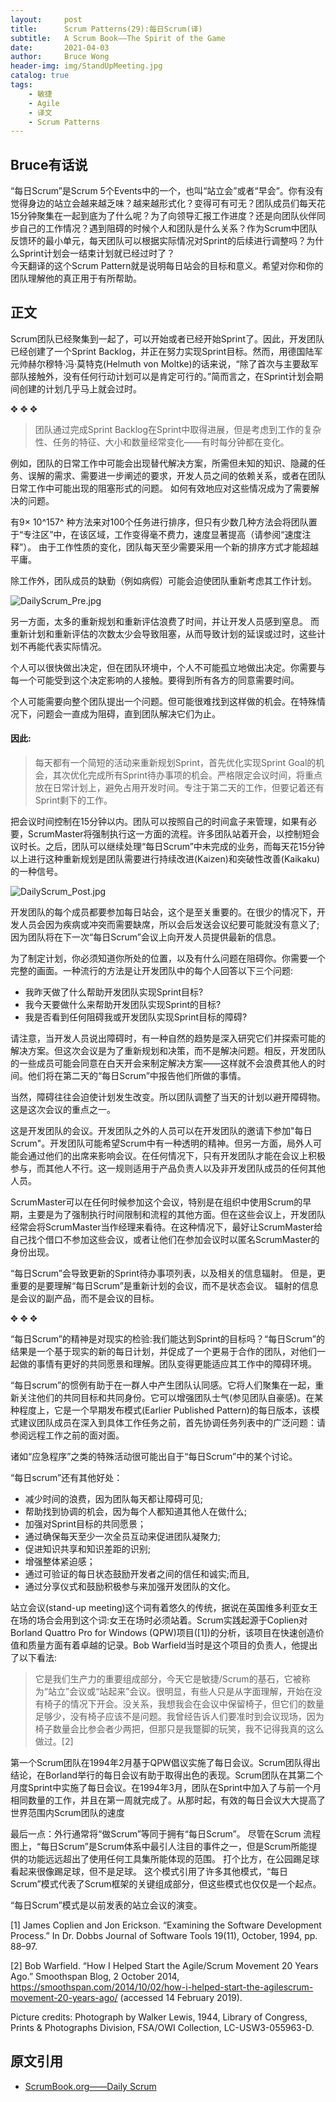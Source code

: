 ```yaml
---
layout:     post
title:      Scrum Patterns(29):每日Scrum(译)
subtitle:   A Scrum Book——The Spirit of the Game
date:       2021-04-03
author:     Bruce Wong
header-img: img/StandUpMeeting.jpg  
catalog: true
tags:
    - 敏捷
    - Agile
    - 译文
    - Scrum Patterns
---
```


##  Bruce有话说   
“每日Scrum”是Scrum 5个Events中的一个，也叫“站立会”或者“早会”。你有没有觉得身边的站立会越来越乏味？越来越形式化？变得可有可无？团队成员们每天花15分钟聚集在一起到底为了什么呢？为了向领导汇报工作进度？还是向团队伙伴同步自己的工作情况？遇到阻碍的时候个人和团队是什么关系？作为Scrum中团队反馈环的最小单元，每天团队可以根据实际情况对Sprint的后续进行调整吗？为什么Sprint计划会一结束计划就已经过时了？  
今天翻译的这个Scrum Pattern就是说明每日站会的目标和意义。希望对你和你的团队理解他的真正用于有所帮助。

## 正文   

Scrum团队已经聚集到一起了，可以开始或者已经开始Sprint了。因此，开发团队已经创建了一个Sprint Backlog，并正在努力实现Sprint目标。然而，用德国陆军元帅赫尔穆特·冯·莫特克(Helmuth von Moltke)的话来说，“除了首次与主要敌军部队接触外，没有任何行动计划可以是肯定可行的。”简而言之，在Sprint计划会期间创建的计划几乎马上就会过时。  

✥       ✥       ✥ 

> 团队通过完成Sprint Backlog在Sprint中取得进展，但是考虑到工作的复杂性、任务的特征、大小和数量经常变化——有时每分钟都在变化。  

例如，团队的日常工作中可能会出现替代解决方案，所需但未知的知识、隐藏的任务、误解的需求、需要进一步阐述的要求，开发人员之间的依赖关系，或者在团队日常工作中可能出现的阻塞形式的问题。 如何有效地应对这些情况成为了需要解决的问题。  

有9× 10^157^ 种方法来对100个任务进行排序，但只有少数几种方法会将团队置于“专注区”中，在该区域，工作变得毫不费力，速度显著提高（请参阅“速度注释”）。 由于工作性质的变化，团队每天至少需要采用一个新的排序方式才能超越平庸。  

除工作外，团队成员的缺勤（例如病假）可能会迫使团队重新考虑其工作计划。  

![DailyScrum_Pre.jpg](/img/scrum/DailyScrum_Pre.jpg)   

另一方面，太多的重新规划和重新评估浪费了时间，并让开发人员感到窒息。 而重新计划和重新评估的次数太少会导致阻塞，从而导致计划的延误或过时，这些计划不再能代表实际情况。  

个人可以很快做出决定，但在团队环境中，个人不可能孤立地做出决定。你需要与每一个可能受到这个决定影响的人接触。要得到所有各方的同意需要时间。  

个人可能需要向整个团队提出一个问题。但可能很难找到这样做的机会。在特殊情况下，问题会一直成为阻碍，直到团队解决它们为止。  

#### 因此:  

> 每天都有一个简短的活动来重新规划Sprint，首先优化实现Sprint Goal的机会，其次优化完成所有Sprint待办事项的机会。严格限定会议时间，将重点放在日常计划上，避免占用开发时间。专注于第二天的工作，但要记着还有Sprint剩下的工作。  

把会议时间控制在15分钟以内。团队可以按照自己的时间盒子来管理，如果有必要，ScrumMaster将强制执行这一方面的流程。许多团队站着开会，以控制短会议时长。之后，团队可以继续处理“每日Scrum”中未完成的业务，而每天花15分钟以上进行这种重新规划是团队需要进行持续改进(Kaizen)和突破性改善(Kaikaku)的一种信号。  

![DailyScrum_Post.jpg](/img/scrum/DailyScrum_Post.jpg) 

开发团队的每个成员都要参加每日站会，这个是至关重要的。在很少的情况下，开发人员会因为疾病或冲突而需要缺席，所以会后发送会议纪要可能就没有意义了;因为团队将在下一次“每日Scrum”会议上向开发人员提供最新的信息。  

为了制定计划，你必须知道你所处的位置，以及有什么问题在阻碍你。你需要一个完整的画面。一种流行的方法是让开发团队中的每个人回答以下三个问题:  

+ 我昨天做了什么帮助开发团队实现Sprint目标?  
+ 我今天要做什么来帮助开发团队实现Sprint的目标?  
+ 我是否看到任何阻碍我或开发团队实现Sprint目标的障碍?  

请注意，当开发人员说出障碍时，有一种自然的趋势是深入研究它们并探索可能的解决方案。但这次会议是为了重新规划和决策，而不是解决问题。相反，开发团队的一些成员可能会同意在白天开会来制定解决方案——这样就不会浪费其他人的时间。他们将在第二天的“每日Scrum”中报告他们所做的事情。  

当然，障碍往往会迫使计划发生改变。所以团队调整了当天的计划以避开障碍物。这是这次会议的重点之一。  

这是开发团队的会议。开发团队之外的人员可以在开发团队的邀请下参加"每日Scrum"。开发团队可能希望Scrum中有一种透明的精神。但另一方面，局外人可能会通过他们的出席来影响会议。在任何情况下，只有开发团队才能在会议上积极参与，而其他人不行。这一规则适用于产品负责人以及非开发团队成员的任何其他人员。  

ScrumMaster可以在任何时候参加这个会议，特别是在组织中使用Scrum的早期，主要是为了强制执行时间限制和流程的其他方面。但在这些会议上，开发团队经常会将ScrumMaster当作经理来看待。在这种情况下，最好让ScrumMaster给自己找个借口不参加这些会议，或者让他们在参加会议时以匿名ScrumMaster的身份出现。  

“每日Scrum”会导致更新的Sprint待办事项列表，以及相关的信息辐射。 但是，更重要的是要理解“每日Scrum”是重新计划的会议，而不是状态会议。 辐射的信息是会议的副产品，而不是会议的目标。  

✥       ✥       ✥ 

“每日Scrum”的精神是对现实的检验:我们能达到Sprint的目标吗？“每日Scrum”的结果是一个基于现实的新的每日计划，并促成了一个更易于合作的团队，对他们一起做的事情有更好的共同愿景和理解。团队变得更能适应其工作中的障碍环境。  

“每日scrum”的惯例有助于在一群人中产生团队认同感。它将人们聚集在一起，重新关注他们的共同目标和共同身份。它可以增强团队士气(参见团队自豪感)。在某种程度上，它是一个早期发布模式(Earlier Published Pattern)的每日版本，该模式建议团队成员在深入到具体工作任务之前，首先协调任务列表中的广泛问题：请参阅远程工作之前的面对面。  

诸如“应急程序”之类的特殊活动很可能出自于“每日Scrum”中的某个讨论。

“每日scrum”还有其他好处：  

+ 减少时间的浪费，因为团队每天都让障碍可见;  
+ 帮助找到协调的机会，因为每个人都知道其他人在做什么;  
+ 加强对Sprint目标的共同愿景；  
+ 通过确保每天至少一次全员互动来促进团队凝聚力;  
+ 促进知识共享和知识差距的识别;  
+ 增强整体紧迫感；
+ 通过可验证的每日状态鼓励开发者之间的信任和诚实;而且,  
+ 通过分享仪式和鼓励积极参与来加强开发团队的文化。  

站立会议(stand-up meeting)这个词有着悠久的传统，据说在英国维多利亚女王在场的场合会用到这个词:女王在场时必须站着。Scrum实践起源于Coplien对Borland Quattro Pro for Windows (QPW)项目([1])的分析，该项目在快速创造价值和质量方面有着卓越的记录。Bob Warfield当时是这个项目的负责人，他提出了以下看法:  
> 它是我们生产力的重要组成部分，今天它是敏捷/Scrum的基石，它被称为“站立”会议或“站起来”会议。很明显，有些人只是从字面理解，开始在没有椅子的情况下开会。没关系，我想我会在会议中保留椅子，但它们的数量足够少，没有椅子应该不是问题。我曾经告诉人们要准时到会议现场，因为椅子数量会比参会者少两把，但那只是我蹩脚的玩笑，我不记得我真的这么做过。[2]  

第一个Scrum团队在1994年2月基于QPW倡议实施了每日会议。Scrum团队得出结论，在Borland举行的每日会议有助于取得出色的表现。Scrum团队在其第二个月度Sprint中实施了每日会议。在1994年3月，团队在Sprint中加入了与前一个月相同数量的工作，并且在第一周就完成了。从那时起，有效的每日会议大大提高了世界范围内Scrum团队的速度  

最后一点：外行通常将“做Scrum”等同于拥有“每日Scrum”。 尽管在Scrum 流程图上，“每日Scrum”是Scrum体系中最引人注目的事件之一，但是Scrum所能提供的功能远远超出了使用任何工具集所能体现的范围。 打个比方，在公园踢足球看起来很像踢足球，但不是足球。 这个模式引用了许多其他模式，“每日Scrum”模式代表了Scrum框架的关键组成部分，但这些模式也仅仅是一个起点。  

“每日Scrum”模式是以前发表的站立会议的演变。  

[1] James Coplien and Jon Erickson. “Examining the Software Development Process.” In Dr. Dobbs Journal of Software Tools 19(11), October, 1994, pp. 88–97.

[2] Bob Warfield. “How I Helped Start the Agile/Scrum Movement 20 Years Ago.” Smoothspan Blog, 2 October 2014, https://smoothspan.com/2014/10/02/how-i-helped-start-the-agilescrum-movement-20-years-ago/ (accessed 14 February 2019).


Picture credits: Photograph by Walker Lewis, 1944, Library of Congress, Prints & Photographs Division, FSA/OWI Collection, LC-USW3-055963-D.

## 原文引用
- [ScrumBook.org——Daily Scrum](http://scrumbook.org/value-stream/sprint/daily-scrum.html)
